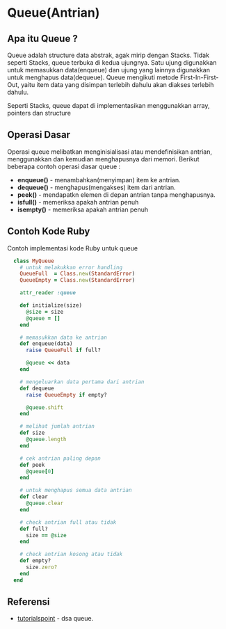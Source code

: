 # Queue(Antrian)

## Apa itu Queue ?
Queue adalah structure data abstrak, agak mirip dengan Stacks. Tidak seperti Stacks, 
queue terbuka di kedua ujungnya. Satu ujung digunakkan untuk memasukkan data(enqueue)
 dan ujung yang lainnya digunakkan untuk menghapus data(dequeue). Queue mengikuti 
 metode First-In-First-Out, yaitu item data yang disimpan terlebih dahulu akan diakses 
 terlebih dahulu.
 
 Seperti Stacks, queue dapat di implementasikan menggunakkan array, pointers dan 
 structure
 
 ## Operasi Dasar
 Operasi queue melibatkan menginisialisasi atau mendefinisikan antrian, menggunakkan 
 dan kemudian menghapusnya dari memori. 
 Berikut beberapa contoh operasi dasar queue :
   * **enqueue()** - menambahkan(menyimpan) item ke antrian.
   * **dequeue()** - menghapus(mengakses) item dari antrian.
   * **peek()** - mendapatkn elemen di depan antrian tanpa menghapusnya.
   * **isfull()** - memeriksa apakah antrian penuh
   * **isempty()** - memeriksa apakah antrian penuh

## Contoh Kode Ruby
Contoh implementasi kode Ruby untuk queue
```ruby
  class MyQueue
    # untuk melakukkan error handling
    QueueFull  = Class.new(StandardError)
    QueueEmpty = Class.new(StandardError)

    attr_reader :queue

    def initialize(size)
      @size = size
      @queue = []
    end

    # memasukkan data ke antrian
    def enqueue(data)
      raise QueueFull if full?

      @queue << data
    end

    # mengeluarkan data pertama dari antrian
    def dequeue
      raise QueueEmpty if empty?

      @queue.shift
    end

    # melihat jumlah antrian
    def size
      @queue.length
    end

    # cek antrian paling depan
    def peek
      @queue[0]
    end

    # untuk menghapus semua data antrian
    def clear
      @queue.clear
    end

    # check antrian full atau tidak
    def full?
      size == @size
    end

    # check antrian kosong atau tidak
    def empty?
      size.zero?
    end
  end
```

## Referensi
* [tutorialspoint](https://www.tutorialspoint.com/data_structures_algorithms/dsa_queue.htm) - dsa queue.
